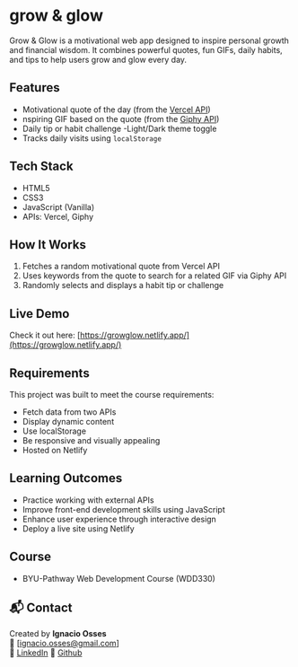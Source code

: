 # grow & glow

Grow & Glow is a motivational web app designed to inspire personal growth and financial wisdom. It combines powerful quotes, fun GIFs, daily habits, and tips to help users grow and glow every day.

## Features

- Motivational quote of the day (from the [Vercel API](https://vercel.com/docs/rest-api/reference/welcome))
- nspiring GIF based on the quote (from the [Giphy API](https://developers.giphy.com))
- Daily tip or habit challenge
-Light/Dark theme toggle
- Tracks daily visits using `localStorage`

## Tech Stack

- HTML5
- CSS3
- JavaScript (Vanilla)
- APIs: Vercel, Giphy

## How It Works

1. Fetches a random motivational quote from Vercel API
2. Uses keywords from the quote to search for a related GIF via Giphy API
3. Randomly selects and displays a habit tip or challenge

## Live Demo

Check it out here: [https://growglow.netlify.app/](https://growglow.netlify.app/)  

## Requirements

This project was built to meet the course requirements:

- Fetch data from two APIs
- Display dynamic content
- Use localStorage
- Be responsive and visually appealing
- Hosted on Netlify

## Learning Outcomes

- Practice working with external APIs
- Improve front-end development skills using JavaScript
- Enhance user experience through interactive design
- Deploy a live site using Netlify

## Course

- BYU-Pathway Web Development Course (WDD330)

## 📬 Contact

Created by **Ignacio Osses**  
📧 [ignacio.osses@gmail.com]  
🔗 [LinkedIn](https://www.linkedin.com/in/ignacio-osses-dev/)
🔗 [Github](https://github.com/i-osses/)



